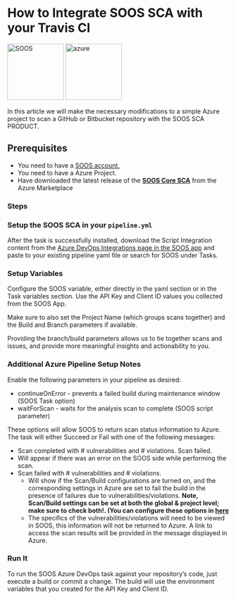 # How to Integrate SOOS SCA with your Travis CI

<img src="../assets/img/SOOS-Icon.png" alt="SOOS" width="128" height="128">
<img src="../assets/img/azure.png" alt="azure" width="128" height="128">

In this article we will make the necessary modifications to a simple Azure project to scan a GitHub or Bitbucket repository with the SOOS SCA PRODUCT.
## Prerequisites

- You need to have a [SOOS account.](https://app.soos.io/register)
- You need to have a Azure Project.
- Have downloaded the latest release of the [**SOOS Core SCA**](https://azuremarketplace.microsoft.com/en-us/marketplace/apps/soos1643899774087.soos_msft?tab=Overview) from the Azure Marketplace

### Steps

### **Setup the SOOS SCA in your `pipeline.yml`**
After the task is successfully installed, download the Script Integration content from the [Azure DevOps Integrations page in the SOOS app](https://app.soos.io/integrate/sca?id=azure-devops) and paste to your existing pipeline yaml file or search for SOOS under Tasks.

### **Setup Variables**
Configure the SOOS variable, either directly in the yaml section or in the Task variables section.   Use the API Key and Client ID values you collected from the SOOS App.

Make sure to also set the Project Name (which groups scans together) and the Build and Branch parameters if available.

Providing the branch/build parameters allows us to tie together scans and issues, and provide more meaningful insights and actionability to you.

### **Additional Azure Pipeline Setup Notes**
Enable the following parameters in your pipeline as desired:

* continueOnError - prevents a failed build during maintenance window (SOOS Task option)
* waitForScan - waits for the analysis scan to complete (SOOS script parameter)

These options will allow SOOS to return scan status information to Azure.  The task will either Succeed or Fail with one of the following messages:

* Scan completed with # vulnerabilities and # violations.
Scan failed.
* Will appear if there was an error on the SOOS side while performing the scan.
* Scan failed with # vulnerabilities and # violations.
    * Will show if the Scan/Build configurations are turned on, and the corresponding settings in Azure are set to fail the build in the presence of failures due to vulnerabilities/violations. **Note, Scan/Build settings can be set at both the global & project level; make sure to check both!. (You can configure these options in [here](https://app.soos.io/settings/global)**
    * The specifics of the vulnerabilities/violations will need to be viewed in SOOS, this information will not be returned to Azure.  A link to access the scan results will be provided in the message displayed in Azure.

### Run It
To run the SOOS Azure DevOps task against your repository’s code, just execute a build or commit a change. The build will use the environment variables that you created for the API Key and Client ID.